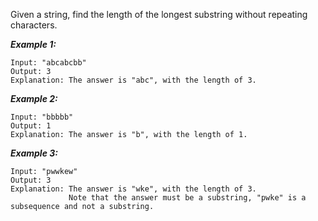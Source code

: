Given a string, find the length of the longest substring without repeating characters.

***Example 1:***

```
Input: "abcabcbb"
Output: 3 
Explanation: The answer is "abc", with the length of 3. 
```

***Example 2:***

```
Input: "bbbbb"
Output: 1
Explanation: The answer is "b", with the length of 1.
```

***Example 3:***

```
Input: "pwwkew"
Output: 3
Explanation: The answer is "wke", with the length of 3. 
             Note that the answer must be a substring, "pwke" is a subsequence and not a substring.
```
